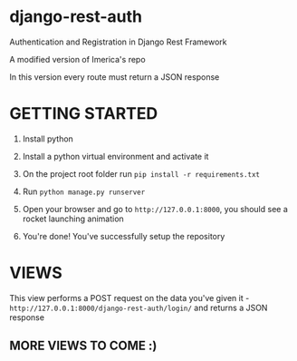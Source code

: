 # django-rest-auth

Authentication and Registration in Django Rest Framework

A modified version of Imerica's repo

In this version every route must return a JSON response

# GETTING STARTED

1. Install python

2. Install a python virtual environment and activate it

3. On the project root folder run `pip install -r requirements.txt`

4. Run `python manage.py runserver`

5. Open your browser and go to `http://127.0.0.1:8000`, you should see a rocket launching animation

6. You're done! You've successfully setup the repository

# VIEWS

This view performs a POST request on the data you've given it - `http://127.0.0.1:8000/django-rest-auth/login/` and returns a JSON response

## MORE VIEWS TO COME :)
